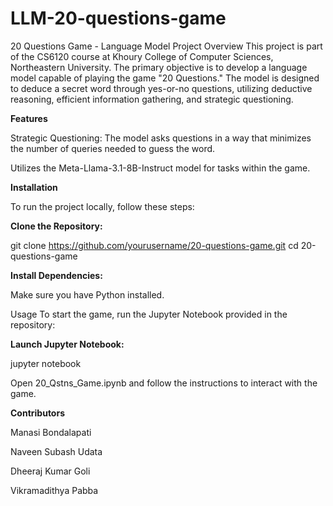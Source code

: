 # LLM-20-questions-game
20 Questions Game - Language Model
Project Overview
This project is part of the CS6120 course at Khoury College of Computer Sciences, Northeastern University. The primary objective is to develop a language model capable of playing the game "20 Questions." The model is designed to deduce a secret word through yes-or-no questions, utilizing deductive reasoning, efficient information gathering, and strategic questioning.

**Features**

Strategic Questioning: The model asks questions in a way that minimizes the number of queries needed to guess the word.

Utilizes the Meta-Llama-3.1-8B-Instruct model for tasks within the game.

**Installation**

To run the project locally, follow these steps:

**Clone the Repository:**

git clone https://github.com/yourusername/20-questions-game.git
cd 20-questions-game

**Install Dependencies:**

Make sure you have Python installed.

Usage
To start the game, run the Jupyter Notebook provided in the repository:

**Launch Jupyter Notebook:**

jupyter notebook

Open 20_Qstns_Game.ipynb and follow the instructions to interact with the game.

**Contributors**

Manasi Bondalapati

Naveen Subash Udata

Dheeraj Kumar Goli

Vikramadithya Pabba

